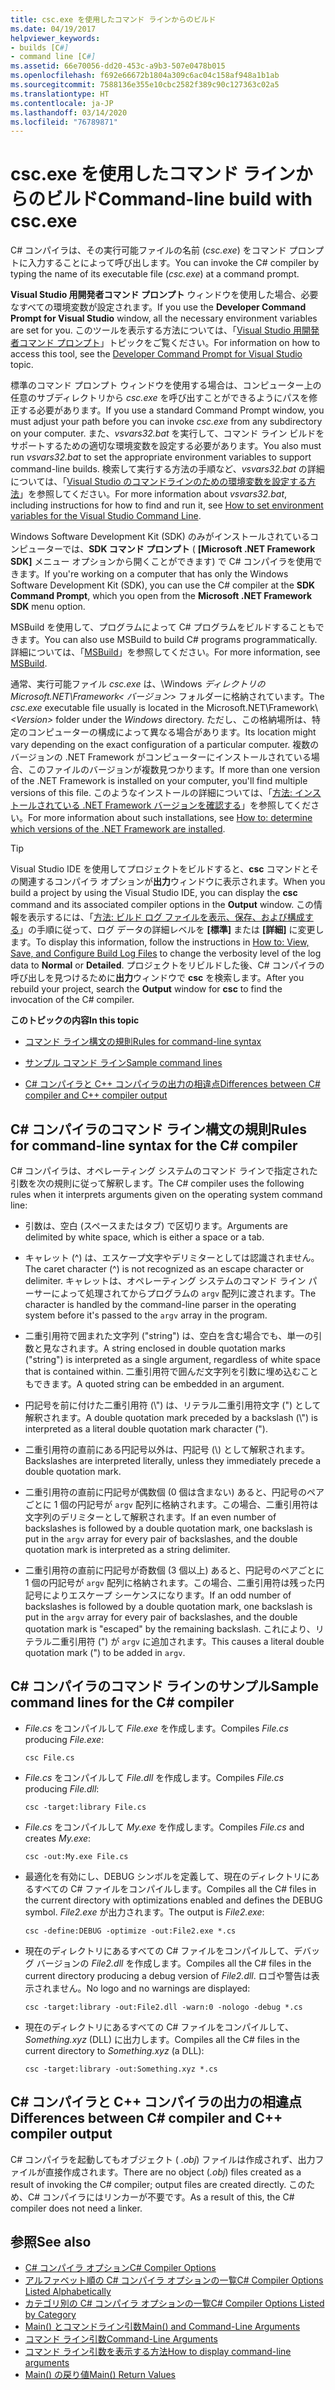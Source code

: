 ```yaml
---
title: csc.exe を使用したコマンド ラインからのビルド
ms.date: 04/19/2017
helpviewer_keywords:
- builds [C#]
- command line [C#]
ms.assetid: 66e70056-dd20-453c-a9b3-507e0478b015
ms.openlocfilehash: f692e66672b1804a309c6ac04c158af948a1b1ab
ms.sourcegitcommit: 7588136e355e10cbc2582f389c90c127363c02a5
ms.translationtype: HT
ms.contentlocale: ja-JP
ms.lasthandoff: 03/14/2020
ms.locfileid: "76789871"
---
```

# <a name="command-line-build-with-cscexe"></a><span data-ttu-id="d418d-102">csc.exe を使用したコマンド ラインからのビルド</span><span class="sxs-lookup"><span data-stu-id="d418d-102">Command-line build with csc.exe</span></span>

<span data-ttu-id="d418d-103">C# コンパイラは、その実行可能ファイルの名前 (*csc.exe*) をコマンド プロンプトに入力することによって呼び出します。</span><span class="sxs-lookup"><span data-stu-id="d418d-103">You can invoke the C# compiler by typing the name of its executable file (*csc.exe*) at a command prompt.</span></span>

<span data-ttu-id="d418d-104">**Visual Studio 用開発者コマンド プロンプト** ウィンドウを使用した場合、必要なすべての環境変数が設定されます。</span><span class="sxs-lookup"><span data-stu-id="d418d-104">If you use the **Developer Command Prompt for Visual Studio** window, all the necessary environment variables are set for you.</span></span> <span data-ttu-id="d418d-105">このツールを表示する方法については、「[Visual Studio 用開発者コマンド プロンプト](../../../framework/tools/developer-command-prompt-for-vs.md)」トピックをご覧ください。</span><span class="sxs-lookup"><span data-stu-id="d418d-105">For information on how to access this tool, see the [Developer Command Prompt for Visual Studio](../../../framework/tools/developer-command-prompt-for-vs.md) topic.</span></span>

<span data-ttu-id="d418d-106">標準のコマンド プロンプト ウィンドウを使用する場合は、コンピューター上の任意のサブディレクトリから *csc.exe* を呼び出すことができるようにパスを修正する必要があります。</span><span class="sxs-lookup"><span data-stu-id="d418d-106">If you use a standard Command Prompt window, you must adjust your path before you can invoke *csc.exe* from any subdirectory on your computer.</span></span> <span data-ttu-id="d418d-107">また、*vsvars32.bat* を実行して、コマンド ライン ビルドをサポートするための適切な環境変数を設定する必要があります。</span><span class="sxs-lookup"><span data-stu-id="d418d-107">You also must run *vsvars32.bat* to set the appropriate environment variables to support command-line builds.</span></span> <span data-ttu-id="d418d-108">検索して実行する方法の手順など、*vsvars32.bat* の詳細については、「[Visual Studio のコマンドラインのための環境変数を設定する方法](./how-to-set-environment-variables-for-the-visual-studio-command-line.md)」を参照してください。</span><span class="sxs-lookup"><span data-stu-id="d418d-108">For more information about *vsvars32.bat*, including instructions for how to find and run it, see [How to set environment variables for the Visual Studio Command Line](./how-to-set-environment-variables-for-the-visual-studio-command-line.md).</span></span>

<span data-ttu-id="d418d-109">Windows Software Development Kit (SDK) のみがインストールされているコンピューターでは、**SDK コマンド プロンプト** ( **[Microsoft .NET Framework SDK]** メニュー オプションから開くことができます) で C# コンパイラを使用できます。</span><span class="sxs-lookup"><span data-stu-id="d418d-109">If you're working on a computer that has only the Windows Software Development Kit (SDK), you can use the C# compiler at the **SDK Command Prompt**, which you open from the **Microsoft .NET Framework SDK** menu option.</span></span>

<span data-ttu-id="d418d-110">MSBuild を使用して、プログラムによって C# プログラムをビルドすることもできます。</span><span class="sxs-lookup"><span data-stu-id="d418d-110">You can also use MSBuild to build C# programs programmatically.</span></span> <span data-ttu-id="d418d-111">詳細については、「[MSBuild](/visualstudio/msbuild/msbuild)」を参照してください。</span><span class="sxs-lookup"><span data-stu-id="d418d-111">For more information, see [MSBuild](/visualstudio/msbuild/msbuild).</span></span>

<span data-ttu-id="d418d-112">通常、実行可能ファイル *csc.exe* は、\\Windows *ディレクトリの Microsoft.NET\Framework\<* *バージョン>* フォルダーに格納されています。</span><span class="sxs-lookup"><span data-stu-id="d418d-112">The *csc.exe* executable file usually is located in the Microsoft.NET\Framework\\*\<Version>* folder under the *Windows* directory.</span></span> <span data-ttu-id="d418d-113">ただし、この格納場所は、特定のコンピューターの構成によって異なる場合があります。</span><span class="sxs-lookup"><span data-stu-id="d418d-113">Its location might vary depending on the exact configuration of a particular computer.</span></span> <span data-ttu-id="d418d-114">複数のバージョンの .NET Framework がコンピューターにインストールされている場合、このファイルのバージョンが複数見つかります。</span><span class="sxs-lookup"><span data-stu-id="d418d-114">If more than one version of the .NET Framework is installed on your computer, you'll find multiple versions of this file.</span></span> <span data-ttu-id="d418d-115">このようなインストールの詳細については、「[方法: インストールされている .NET Framework バージョンを確認する](../../../framework/migration-guide/how-to-determine-which-versions-are-installed.md)」を参照してください。</span><span class="sxs-lookup"><span data-stu-id="d418d-115">For more information about such installations, see [How to: determine which versions of the .NET Framework are installed](../../../framework/migration-guide/how-to-determine-which-versions-are-installed.md).</span></span>

> [!TIP]
> <span data-ttu-id="d418d-116">Visual Studio IDE を使用してプロジェクトをビルドすると、**csc** コマンドとその関連するコンパイラ オプションが**出力**ウィンドウに表示されます。</span><span class="sxs-lookup"><span data-stu-id="d418d-116">When you build a project by using the Visual Studio IDE, you can display the **csc** command and its associated compiler options in the **Output** window.</span></span> <span data-ttu-id="d418d-117">この情報を表示するには、「[方法: ビルド ログ ファイルを表示、保存、および構成する](/visualstudio/ide/how-to-view-save-and-configure-build-log-files#to-change-the-amount-of-information-included-in-the-build-log)」の手順に従って、ログ データの詳細レベルを **[標準]** または **[詳細]** に変更します。</span><span class="sxs-lookup"><span data-stu-id="d418d-117">To display this information, follow the instructions in [How to: View, Save, and Configure Build Log Files](/visualstudio/ide/how-to-view-save-and-configure-build-log-files#to-change-the-amount-of-information-included-in-the-build-log) to change the verbosity level of the log data to **Normal** or **Detailed**.</span></span> <span data-ttu-id="d418d-118">プロジェクトをリビルドした後、C# コンパイラの呼び出しを見つけるために**出力**ウィンドウで **csc** を検索します。</span><span class="sxs-lookup"><span data-stu-id="d418d-118">After you rebuild your project, search the **Output** window for **csc** to find the invocation of the C# compiler.</span></span>

 <span data-ttu-id="d418d-119">**このトピックの内容**</span><span class="sxs-lookup"><span data-stu-id="d418d-119">**In this topic**</span></span>

- [<span data-ttu-id="d418d-120">コマンド ライン構文の規則</span><span class="sxs-lookup"><span data-stu-id="d418d-120">Rules for command-line syntax</span></span>](#rules-for-command-line-syntax-for-the-c-compiler)

- [<span data-ttu-id="d418d-121">サンプル コマンド ライン</span><span class="sxs-lookup"><span data-stu-id="d418d-121">Sample command lines</span></span>](#sample-command-lines-for-the-c-compiler)

- [<span data-ttu-id="d418d-122">C# コンパイラと C++ コンパイラの出力の相違点</span><span class="sxs-lookup"><span data-stu-id="d418d-122">Differences between C# compiler and C++ compiler output</span></span>](#differences-between-c-compiler-and-c-compiler-output)

## <a name="rules-for-command-line-syntax-for-the-c-compiler"></a><span data-ttu-id="d418d-123">C# コンパイラのコマンド ライン構文の規則</span><span class="sxs-lookup"><span data-stu-id="d418d-123">Rules for command-line syntax for the C# compiler</span></span>

<span data-ttu-id="d418d-124">C# コンパイラは、オペレーティング システムのコマンド ラインで指定された引数を次の規則に従って解釈します。</span><span class="sxs-lookup"><span data-stu-id="d418d-124">The C# compiler uses the following rules when it interprets arguments given on the operating system command line:</span></span>

- <span data-ttu-id="d418d-125">引数は、空白 (スペースまたはタブ) で区切ります。</span><span class="sxs-lookup"><span data-stu-id="d418d-125">Arguments are delimited by white space, which is either a space or a tab.</span></span>

- <span data-ttu-id="d418d-126">キャレット (^) は、エスケープ文字やデリミターとしては認識されません。</span><span class="sxs-lookup"><span data-stu-id="d418d-126">The caret character (^) is not recognized as an escape character or delimiter.</span></span> <span data-ttu-id="d418d-127">キャレットは、オペレーティング システムのコマンド ライン パーサーによって処理されてからプログラムの `argv` 配列に渡されます。</span><span class="sxs-lookup"><span data-stu-id="d418d-127">The character is handled by the command-line parser in the operating system before it's passed to the `argv` array in the program.</span></span>

- <span data-ttu-id="d418d-128">二重引用符で囲まれた文字列 ("string") は、空白を含む場合でも、単一の引数と見なされます。</span><span class="sxs-lookup"><span data-stu-id="d418d-128">A string enclosed in double quotation marks ("string") is interpreted as a single argument, regardless of white space that is contained within.</span></span> <span data-ttu-id="d418d-129">二重引用符で囲んだ文字列を引数に埋め込むこともできます。</span><span class="sxs-lookup"><span data-stu-id="d418d-129">A quoted string can be embedded in an argument.</span></span>

- <span data-ttu-id="d418d-130">円記号を前に付けた二重引用符 (\\") は、リテラル二重引用符文字 (") として解釈されます。</span><span class="sxs-lookup"><span data-stu-id="d418d-130">A double quotation mark preceded by a backslash (\\") is interpreted as a literal double quotation mark character (").</span></span>

- <span data-ttu-id="d418d-131">二重引用符の直前にある円記号以外は、円記号 (\\) として解釈されます。</span><span class="sxs-lookup"><span data-stu-id="d418d-131">Backslashes are interpreted literally, unless they immediately precede a double quotation mark.</span></span>

- <span data-ttu-id="d418d-132">二重引用符の直前に円記号が偶数個 (0 個は含まない) あると、円記号のペアごとに 1 個の円記号が `argv` 配列に格納されます。この場合、二重引用符は文字列のデリミターとして解釈されます。</span><span class="sxs-lookup"><span data-stu-id="d418d-132">If an even number of backslashes is followed by a double quotation mark, one backslash is put in the `argv` array for every pair of backslashes, and the double quotation mark is interpreted as a string delimiter.</span></span>

- <span data-ttu-id="d418d-133">二重引用符の直前に円記号が奇数個 (3 個以上) あると、円記号のペアごとに 1 個の円記号が `argv` 配列に格納されます。この場合、二重引用符は残った円記号によりエスケープ シーケンスになります。</span><span class="sxs-lookup"><span data-stu-id="d418d-133">If an odd number of backslashes is followed by a double quotation mark, one backslash is put in the `argv` array for every pair of backslashes, and the double quotation mark is "escaped" by the remaining backslash.</span></span> <span data-ttu-id="d418d-134">これにより、リテラル二重引用符 (") が `argv` に追加されます。</span><span class="sxs-lookup"><span data-stu-id="d418d-134">This causes a literal double quotation mark (") to be added in `argv`.</span></span>

## <a name="sample-command-lines-for-the-c-compiler"></a><span data-ttu-id="d418d-135">C# コンパイラのコマンド ラインのサンプル</span><span class="sxs-lookup"><span data-stu-id="d418d-135">Sample command lines for the C# compiler</span></span>

- <span data-ttu-id="d418d-136">*File.cs* をコンパイルして *File.exe* を作成します。</span><span class="sxs-lookup"><span data-stu-id="d418d-136">Compiles *File.cs* producing *File.exe*:</span></span>

  ```console
  csc File.cs
  ```

- <span data-ttu-id="d418d-137">*File.cs* をコンパイルして *File.dll* を作成します。</span><span class="sxs-lookup"><span data-stu-id="d418d-137">Compiles *File.cs* producing *File.dll*:</span></span>

  ```console
  csc -target:library File.cs
  ```

- <span data-ttu-id="d418d-138">*File.cs* をコンパイルして *My.exe* を作成します。</span><span class="sxs-lookup"><span data-stu-id="d418d-138">Compiles *File.cs* and creates *My.exe*:</span></span>

  ```console
  csc -out:My.exe File.cs
  ```

- <span data-ttu-id="d418d-139">最適化を有効にし、DEBUG シンボルを定義して、現在のディレクトリにあるすべての C# ファイルをコンパイルします。</span><span class="sxs-lookup"><span data-stu-id="d418d-139">Compiles all the C# files in the current directory with optimizations enabled and defines the DEBUG symbol.</span></span> <span data-ttu-id="d418d-140">*File2.exe* が出力されます。</span><span class="sxs-lookup"><span data-stu-id="d418d-140">The output is *File2.exe*:</span></span>

  ```console
  csc -define:DEBUG -optimize -out:File2.exe *.cs
  ```

- <span data-ttu-id="d418d-141">現在のディレクトリにあるすべての C# ファイルをコンパイルして、デバッグ バージョンの *File2.dll* を作成します。</span><span class="sxs-lookup"><span data-stu-id="d418d-141">Compiles all the C# files in the current directory producing a debug version of *File2.dll*.</span></span> <span data-ttu-id="d418d-142">ロゴや警告は表示されません。</span><span class="sxs-lookup"><span data-stu-id="d418d-142">No logo and no warnings are displayed:</span></span>

  ```console
  csc -target:library -out:File2.dll -warn:0 -nologo -debug *.cs
  ```

- <span data-ttu-id="d418d-143">現在のディレクトリにあるすべての C# ファイルをコンパイルして、*Something.xyz* (DLL) に出力します。</span><span class="sxs-lookup"><span data-stu-id="d418d-143">Compiles all the C# files in the current directory to *Something.xyz* (a DLL):</span></span>

  ```console
  csc -target:library -out:Something.xyz *.cs
  ```

## <a name="differences-between-c-compiler-and-c-compiler-output"></a><span data-ttu-id="d418d-144">C# コンパイラと C++ コンパイラの出力の相違点</span><span class="sxs-lookup"><span data-stu-id="d418d-144">Differences between C# compiler and C++ compiler output</span></span>

<span data-ttu-id="d418d-145">C# コンパイラを起動してもオブジェクト ( *.obj*) ファイルは作成されず、出力ファイルが直接作成されます。</span><span class="sxs-lookup"><span data-stu-id="d418d-145">There are no object (*.obj*) files created as a result of invoking the C# compiler; output files are created directly.</span></span> <span data-ttu-id="d418d-146">このため、C# コンパイラにはリンカーが不要です。</span><span class="sxs-lookup"><span data-stu-id="d418d-146">As a result of this, the C# compiler does not need a linker.</span></span>

## <a name="see-also"></a><span data-ttu-id="d418d-147">参照</span><span class="sxs-lookup"><span data-stu-id="d418d-147">See also</span></span>

- [<span data-ttu-id="d418d-148">C# コンパイラ オプション</span><span class="sxs-lookup"><span data-stu-id="d418d-148">C# Compiler Options</span></span>](./index.md)
- [<span data-ttu-id="d418d-149">アルファベット順の C# コンパイラ オプションの一覧</span><span class="sxs-lookup"><span data-stu-id="d418d-149">C# Compiler Options Listed Alphabetically</span></span>](./listed-alphabetically.md)
- [<span data-ttu-id="d418d-150">カテゴリ別の C# コンパイラ オプションの一覧</span><span class="sxs-lookup"><span data-stu-id="d418d-150">C# Compiler Options Listed by Category</span></span>](./listed-by-category.md)
- [<span data-ttu-id="d418d-151">Main() とコマンドライン引数</span><span class="sxs-lookup"><span data-stu-id="d418d-151">Main() and Command-Line Arguments</span></span>](../../programming-guide/main-and-command-args/index.md)
- [<span data-ttu-id="d418d-152">コマンド ライン引数</span><span class="sxs-lookup"><span data-stu-id="d418d-152">Command-Line Arguments</span></span>](../../programming-guide/main-and-command-args/command-line-arguments.md)
- [<span data-ttu-id="d418d-153">コマンド ライン引数を表示する方法</span><span class="sxs-lookup"><span data-stu-id="d418d-153">How to display command-line arguments</span></span>](../../programming-guide/main-and-command-args/how-to-display-command-line-arguments.md)
- [<span data-ttu-id="d418d-154">Main() の戻り値</span><span class="sxs-lookup"><span data-stu-id="d418d-154">Main() Return Values</span></span>](../../programming-guide/main-and-command-args/main-return-values.md)
